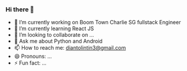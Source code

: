 ### Hi there 👋

- 🔭 I’m currently working on Boom Town Charlie SG fullstack Engineer
- 🌱 I’m currently learning React JS
- 👯 I’m looking to collaborate on ...
- 💬 Ask me about Python and Android
- 📫 How to reach me: diantolintin3@gmail.com
- 😄 Pronouns: ...
- ⚡ Fun fact: ...
